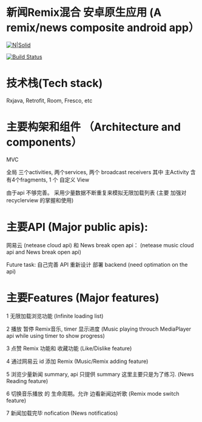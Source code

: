 # 新闻Remix混合 安卓原生应用 (A remix/news composite android app）

[![N|Solid](https://cldup.com/dTxpPi9lDf.thumb.png)](https://nodesource.com/products/nsolid)

[![Build Status](https://travis-ci.org/joemccann/dillinger.svg?branch=master)](https://travis-ci.org/joemccann/dillinger)

# 技术栈(Tech stack)

Rxjava, Retrofit, Room, Fresco, etc

# 主要构架和组件 （Architecture and components）

MVC

全局 三个activities, 两个services, 两个 broadcast receivers 其中 主Activity 含有4个fragments, 1 个 自定义 View

由于api 不够完善。 采用少量数据不断重复来模拟无限加载列表 (主要 加强对 recyclerview 的掌握和使用)

# 主要API (Major public apis): 

网易云 (netease cloud api) 和 News break open api： (netease music cloud api and News break open api)


Future task: 自己完善 API 重新设计 部署 backend   (need optimation on the api)

# 主要Features (Major features)

1 无限加载浏览功能  (Infinite loading list)

2 播放 暂停 Remix音乐, timer 显示进度  (Music playing throuch MediaPlayer api while using timer to show progress)


3 点赞 Remix 功能和 收藏功能 (Like/Dislike feature)


4 通过网易云 id 添加 Remix (Music/Remix adding feature)


5 浏览少量新闻 summary, api 只提供 summary 这里主要只是为了练习. (News Reading feature)


6 切换音乐播放 的 生命周期。允许 边看新闻边听歌  (Remix mode switch feature)

7 新闻加载完毕 nofication  (News notificatios)

